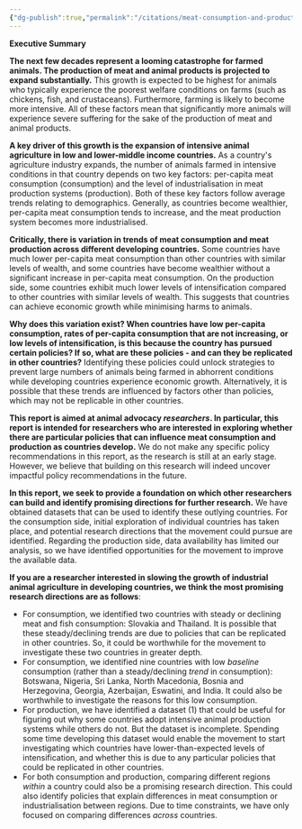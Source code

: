 ```yaml
---
{"dg-publish":true,"permalink":"/citations/meat-consumption-and-production-in-developing-countries-who-bucks-the-trend-an-agenda-for-animal-advocacy-researchers-animal-ask/","created":"2025-10-01T10:21:34.095+01:00","updated":"2025-10-01T10:53:35.059+01:00"}
---
```


**Executive Summary**

**The next few decades represent a looming catastrophe for farmed animals. The production of meat and animal products is projected to expand substantially.** This growth is expected to be highest for animals who typically experience the poorest welfare conditions on farms (such as chickens, fish, and crustaceans). Furthermore, farming is likely to become more intensive. All of these factors mean that significantly more animals will experience severe suffering for the sake of the production of meat and animal products.

**A key driver of this growth is the expansion of intensive animal agriculture in low and lower-middle income countries.** As a country's agriculture industry expands, the number of animals farmed in intensive conditions in that country depends on two key factors: per-capita meat consumption (consumption) and the level of industrialisation in meat production systems (production). Both of these key factors follow average trends relating to demographics. Generally, as countries become wealthier, per-capita meat consumption tends to increase, and the meat production system becomes more industrialised.

**Critically, there is variation in trends of meat consumption and meat production across different developing countries.** Some countries have much lower per-capita meat consumption than other countries with similar levels of wealth, and some countries have become wealthier without a significant increase in per-capita meat consumption. On the production side, some countries exhibit much lower levels of intensification compared to other countries with similar levels of wealth. This suggests that countries can achieve economic growth while minimising harms to animals.

**Why does this variation exist? When countries have low per-capita consumption, rates of per-capita consumption that are not increasing, or low levels of intensification, is this because the country has pursued certain policies? If so, what are these policies - and can they be replicated in other countries?** Identifying these policies could unlock strategies to prevent large numbers of animals being farmed in abhorrent conditions while developing countries experience economic growth. Alternatively, it is possible that these trends are influenced by factors other than policies, which may not be replicable in other countries.

**This report is aimed at animal advocacy _researchers_. In particular, this report is intended for researchers who are interested in exploring whether there are particular policies that can influence meat consumption and production as countries develop.** We do not make any specific policy recommendations in this report, as the research is still at an early stage. However, we believe that building on this research will indeed uncover impactful policy recommendations in the future.

**In this report, we seek to provide a foundation on which other researchers can build and identify promising directions for further research.** We have obtained datasets that can be used to identify these outlying countries. For the consumption side, initial exploration of individual countries has taken place, and potential research directions that the movement could pursue are identified. Regarding the production side, data availability has limited our analysis, so we have identified opportunities for the movement to improve the available data.

**If you are a researcher interested in slowing the growth of industrial animal agriculture in developing countries, we think the most promising research directions are as follows**:

*   For consumption, we identified two countries with steady or declining meat and fish consumption: Slovakia and Thailand. It is possible that these steady/declining trends are due to policies that can be replicated in other countries. So, it could be worthwhile for the movement to investigate these two countries in greater depth.
*   For consumption, we identified nine countries with low _baseline_ consumption (rather than a steady/declining _trend_ in consumption): Botswana, Nigeria, Sri Lanka, North Macedonia, Bosnia and Herzegovina, Georgia, Azerbaijan, Eswatini, and India. It could also be worthwhile to investigate the reasons for this low consumption.
*   For production, we have identified a dataset (1) that could be useful for figuring out why some countries adopt intensive animal production systems while others do not. But the dataset is incomplete. Spending some time developing this dataset would enable the movement to start investigating which countries have lower-than-expected levels of intensification, and whether this is due to any particular policies that could be replicated in other countries.
*   For both consumption and production, comparing different regions _within_ a country could also be a promising research direction. This could also identify policies that explain differences in meat consumption or industrialisation between regions. Due to time constraints, we have only focused on comparing differences _across_ countries.